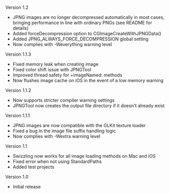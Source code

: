 Version 1.2

- JPNG images are no longer decompressed automatically in most cases, bringing performance in line with ordinary PNGs (see README for details)
- Added forceDecompression option to CGImageCreateWithJPNGData()
- Added JPNG_ALWAYS_FORCE_DECOMPRESSION global setting
- Now complies with -Weverything warning level

Version 1.1.3

- Fixed memory leak when creating image
- Fixed color shift issue with JPNGTool
- Improved thread safety for +imageNamed: methods
- Now flushes image cache on iOS in the event of a low memory warning

Version 1.1.2

- Now supports stricter compiler warning settings
- JPNGTool now creates the output file directory if it doesn't already exist

Version 1.1.1

- JPNG images are now compatible with the GLKit texture loader
- Fixed a bug in the image file suffix handling logic
- Now complies with -Wextra warning level

Version 1.1

- Swizzling now works for all image loading methods on Mac and iOS
- Fixed error when not using StandardPaths
- Added test projects

Version 1.0

- Initial release
